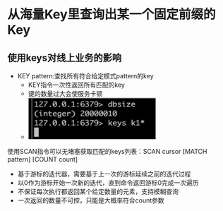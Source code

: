 # 从海量Key里查询出某一个固定前缀的Key

## 使用keys对线上业务的影响

* KEY pattern:查找所有符合给定模式pattern的key
  * KEY指令一次性返回所有匹配的key
  * 键的数量过大会使服务卡顿
  * ![](/keys/1.png)

使用SCAN指令可以无堵塞获取匹配的keys列表：SCAN cursor \[MATCH pattern\] \[COUNT count\]

* 基于游标的迭代器，需要基于上一次的游标延续之前的迭代过程
* 以0作为游标开始一次新的迭代，直到命令返回游标0完成一次遍历
* 不保证每次执行都返回某个给定数量的元素，支持模糊查询
* 一次返回的数量不可控，只能是大概率符合count参数



